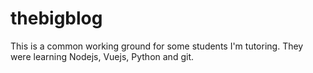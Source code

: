 # thebigblog

This is a common working ground for some students I'm tutoring.
They were learning Nodejs, Vuejs, Python and git.
